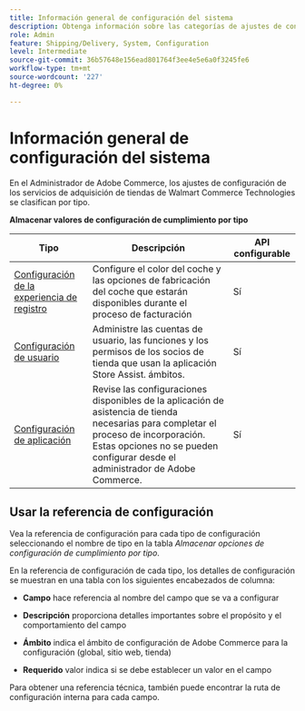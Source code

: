 ```yaml
---
title: Información general de configuración del sistema
description: Obtenga información sobre las categorías de ajustes de configuración de administración disponibles para la solución Store Fulfillment y cómo se configuran.
role: Admin
feature: Shipping/Delivery, System, Configuration
level: Intermediate
source-git-commit: 36b57648e156ead801764f3ee4e5e6a0f3245fe6
workflow-type: tm+mt
source-wordcount: '227'
ht-degree: 0%

---
```


# Información general de configuración del sistema

En el Administrador de Adobe Commerce, los ajustes de configuración de los servicios de adquisición de tiendas de Walmart Commerce Technologies se clasifican por tipo.

**Almacenar valores de configuración de cumplimiento por tipo**

| **Tipo** | **Descripción** | **API configurable** |
|-------------------------------------------------------------------|--------------------------------------------------------------------------------------------------------------------------------------------------------------------------|----------------------|
| [Configuración de la experiencia de registro](store-location-map-provider-setup.md) | Configure el color del coche y las opciones de fabricación del coche que estarán disponibles durante el proceso de facturación | Sí |
| [Configuración de usuario](user-setup.md) | Administre las cuentas de usuario, las funciones y los permisos de los socios de tienda que usan la aplicación Store Assist. ámbitos. | Sí |
| [Configuración de aplicación](app-setup.md) | Revise las configuraciones disponibles de la aplicación de asistencia de tienda necesarias para completar el proceso de incorporación. Estas opciones no se pueden configurar desde el administrador de Adobe Commerce. | Sí |


## Usar la referencia de configuración

Vea la referencia de configuración para cada tipo de configuración seleccionando el nombre de tipo en la tabla _Almacenar opciones de configuración de cumplimiento por tipo_.

En la referencia de configuración de cada tipo, los detalles de configuración se muestran en una tabla con los siguientes encabezados de columna:

- **Campo** hace referencia al nombre del campo que se va a configurar

- **Descripción** proporciona detalles importantes sobre el propósito y el comportamiento del campo

- **Ámbito** indica el ámbito de configuración de Adobe Commerce para la configuración (global, sitio web, tienda)

- **Requerido** valor indica si se debe establecer un valor en el campo

Para obtener una referencia técnica, también puede encontrar la ruta de configuración interna para cada campo.


